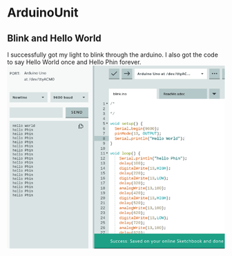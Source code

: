 # ArduinoUnit
## Blink and Hello World
I successfully got my light to blink through the arduino. I also got the code to say Hello World once and Hello Phin forever. 
![BlinkAndHelloWorld](images/BlinkAndHelloWorld.png)
